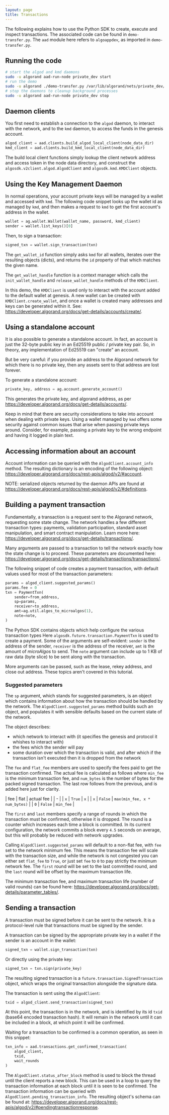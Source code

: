 ```yaml
---
layout: page
title: Transactions
---
```


The following explains how to use the Python SDK to create, execute and inspect transactions.
The associated code can be found in `demo-transfer.py`.
The `aad` module here refers to `algoappdev`,
as imported in `demo-transfer.py`.

## Running the code

```bash
# start the algod and kmd daemons
sudo -u algorand aad-run-node private_dev start
# run the demo
sudo -u algorand ./demo-transfer.py /var/lib/algorand/nets/private_dev/Primary
# stop the daemons to cleanup background processes
sudo -u algorand aad-run-node private_dev stop
```

## Daemon clients

You first need to establish a connection to the `algod` daemon,
to interact with the network,
and to the `kmd` daemon,
to access the funds in the genesis account.

```python
algod_client = aad.clients.build_algod_local_client(node_data_dir)
kmd_client = aad.clients.build_kmd_local_client(node_data_dir)
```

The build local client functions simply lookup the client network address and access token in the node data directory,
and construct the `algosdk.v2client.algod.AlgodClient` and `algosdk.kmd.KMDClient` objects.

## Using the Key Management Daemon

In normal operations,
your account private keys will be managed by a wallet and accessed with `kmd`.
The following code snippet looks up the wallet id as managed by `kmd`,
and then makes a request to `kmd` to get the first account's address in the wallet.

```python
wallet = ag.wallet.Wallet(wallet_name, password, kmd_client)
sender = wallet.list_keys()[0]
```

Then, to sign a transaction:

```python
signed_txn = wallet.sign_transaction(txn)
```

The `get_wallet_id` function simply asks `kmd` for all wallets,
iterates over the resulting objects (dicts),
and returns the `id` property of that which matches the given name.

The `get_wallet_handle` function is a context manager which calls the
`init_wallet_handle` and `release_wallet_handle` methods of the `KMDClient`.

In this demo,
the `KMDClient` is used only to interact with the account added to the default wallet at genesis.
A new wallet can be created with `KMDClient.create_wallet`,
and once a wallet is created many addresses and keys can be generated within it.
See: <https://developer.algorand.org/docs/get-details/accounts/create/>.

## Using a standalone account

It is also possible to generate a standalone account.
In fact, an account is just the 32-byte public key in an Ed25519 public / private key pair.
So, in theory, any implementation of Ed25519 can "create" an account.

But be very careful: if you provide an address to the Algorand network for which there is no private key,
then any assets sent to that address are lost forever.

To generate a standalone account:

```python
private_key, address = ag.account.generate_account()
```

This generates the private key, and algorand address, as per
<https://developer.algorand.org/docs/get-details/accounts/>.

Keep in mind that there are security considerations to take into account when dealing with private keys.
Using a wallet managed by `kmd` offers some security against common issues that arise when passing private keys around.
Consider, for example, passing a private key to the wrong endpoint and having it logged in plain text.

## Accessing information about an account

Account information can be queried with the `AlgodClient.account_info` method.
The resulting dictionary is an encoding of the following object:
<https://developer.algorand.org/docs/rest-apis/algod/v2/#account>.

NOTE: serialized objects returned by the daemon APIs are found at
<https://developer.algorand.org/docs/rest-apis/algod/v2/#definitions>.

## Building a payment transaction

Fundamentally, a transaction is a request sent to the Algorand network,
requesting some state change.
The network handles a few different transaction types:
payments, validation participation, standard asset manipulation, and smart contract manipulation.
Learn more here: <https://developer.algorand.org/docs/get-details/transactions/>.

Many arguments are passed to a transaction to tell the network exactly how the state change is to proceed.
These parameters are documented here: <https://developer.algorand.org/docs/get-details/transactions/transactions/>.

The following snippet of code creates a payment transaction,
with default values used for most of the transaction parameters:

```python
params = algod_client.suggested_params()
params.fee = 0
txn = PaymentTxn(
    sender=from_address,
    sp=params,
    receiver=to_address,
    amt=ag.util.algos_to_microalgos(1),
    note=note,
)
```

The Python SDK contains objects which help configure the various transaction types
Here `algosdk.future.transaction.PaymentTxn` is used to create a payment.
Some of the arguments are self-evident:
`sender` is the address of the sender,
`receiver` is the address of the receiver,
`amt` is the amount of *microAlgos* to send.
The `note` argument can include up to 1 KB of raw data (byte slice) to be sent along with the transaction.

More arguments can be passed,
such as the lease, rekey address, and close out address.
These topics aren't covered in this tutorial.

### Suggested parameters

The `sp` argument, which stands for suggested parameters,
is an object which contains information about how the transaction should be handled by the network.
The `AlgodClient.suggested_params` method builds such an object,
and populates it with sensible defaults based on the current state of the network.

The object describes:

- which network to interact with
  (it specifies the genesis and protocol it whishes to interact with)
- the fees which the sender will pay
- some duration over which the transaction is valid,
  and after which if the transaction isn't executed then it is dropped from the network

The `fee` and `flat_fee` members are used to specify the fees paid to get the transaction confirmed.
The actual fee is calculated as follows where `min_fee` is the minimum transaction fee,
and `num_bytes` is the number of bytes for the packed signed transaction.
The last row follows from the previous,
and is added here just for clarity.

| fee | flat | actual fee |
| - |
| `x` | `True` | `x` |
| `x` | `False` | `max(min_fee, x * num_bytes)` |
| `0` | `False` | `min_fee` |

The `first` and `last` members specify a range of rounds in which the transaction must be confirmed,
otherwise it is dropped.
The round is a counter which increases each time a block is committed.
In its current configuration,
the network commits a block every `4.5` seconds on average,
but this will probably be reduced with network upgrades.

Calling `AlgodClient.suggested_params` will default to a non-flat fee,
with `fee` set to the network minimum fee.
This means the transaction fee will scale with the transaction size,
and while the network is not congested you can either set `flat_fee` to `True`,
or just set `fee` to `0` to pay strictly the minimum network fee.
The `first` round will be set to the last committed round,
and the `last` round will be offset by the maximum transaction life.

The minimum transaction fee,
and maximum transaction life (number of valid rounds) can be found here:
<https://developer.algorand.org/docs/get-details/parameter_tables/>.

## Sending a transaction

A transaction must be signed before it can be sent to the network.
It is a protocol-level rule that transactions must be signed by the sender.

A transaction can be signed by the appropriate private key in a wallet if the sender is an account in the wallet:

```python
signed_txn = wallet.sign_transaction(txn)
```

Or directly using the private key:

```python
signed_txn = txn.sign(private_key)
```

The resulting signed transaction is a `future.transaction.SignedTransaction` object,
which wraps the original transaction alongside the signature data.

The transaction is sent using the `AlgodClient`:

```python
txid = algod_client.send_transaction(signed_txn)
```

At this point, the transaction is in the network,
and is identified by its id `txid` (base64 encoded transaction hash).
It will remain in the network until it can be included in a block,
at which point it will be confirmed.

Waiting for a transaction to be confirmed is a common operation,
as seen in this snippet:

```python
txn_info = aad.transactions.get_confirmed_transaction(
    algod_client,
    txid,
    wait_rounds
)
```

The `AlgodClient.status_after_block` method is used to block the thread until the client reports a new block.
This can be used in a loop to query the transaction information at each block until it is seen to be confirmed.
The transaction information can be queried with `AlgodClient.pending_transaction_info`. The resulting object's schema can be found at:
<https://developer.algorand.org/docs/rest-apis/algod/v2/#pendingtransactionresponse>.
